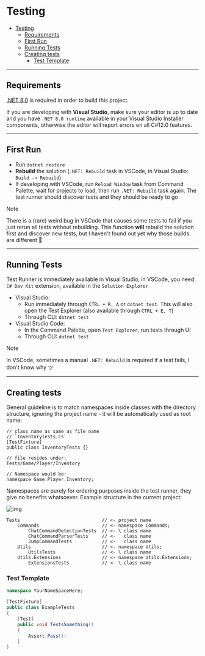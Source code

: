 # Testing

-   [Testing](#testing)
    -   [Requirements](#requirements)
    -   [First Run](#first-run)
    -   [Running Tests](#running-tests)
    -   [Creating tests](#creating-tests)
        -   [Test Template](#test-template)

---

## Requirements

[.NET 8.0](https://dotnet.microsoft.com/en-us/download/dotnet/8.0) is required in order to build this project.

If you are developing with **Visual Studio**, make sure your editor is up to date and you have `.NET 8.0 runtime` available in your Visual Studio Installer components, otherwise the editor will report errors on all C#12.0 features.

---

## First Run

-   Run `dotnet restore`
-   **Rebuild** the solution (`.NET: Rebuild` task in VSCode, in Visual Studio: `Build -> Rebuild`)
-   If developing with VSCode, run `Reload Window` task from Command Palette, wait for projects to load, then run `.NET: Rebuild` task again. The test runner should discover tests and they should be ready to go

> [!note]
> There is a (rare) weird bug in VSCode that causes some tests to fail if you just rerun all tests without rebuilding. This function **will** rebuild the solution first and discover new tests, but I haven't found out yet why those builds are different :eyes:

---

## Running Tests

Test Runner is immediately available in Visual Studio, in VSCode, you need `C# Dev Kit` extension, available in the `Solution Explorer`

-   Visual Studio:
    -   Run immediately through `CTRL + R, A` or `dotnet test`. This will also open the Test Explorer (also available through `CTRL + E, T`)
    -   Through CLI: `dotnet test`
-   Visual Studio Code:
    -   In the Command Palette, open `Test Explorer`, run tests through UI
    -   Through CLI: `dotnet test`

> [!note]
> In VSCode, sometimes a manual `.NET: Rebuild` is required if a test fails, I don't know why ツ

---

## Creating tests

General guideline is to match namespaces inside classes with the directory structure, ignoring the project name - it will be automatically used as root name:

```plaintext
// class name as same as file name
// `InventoryTests.cs`
[TestFixture]
public class InventoryTests {}

// file resides under:
Tests/Game/Player/Inventory

// Namespace would be:
namespace Game.Player.Inventory;
```

Namespaces are purely for ordering purposes inside the test runner, they give no benefits whatsoever. Example structure in the current project:

![img](https://github.com/DarkStoorM/JumpRoyale/assets/7021295/1ecc4540-37cf-4c02-b0bb-e9811b409685)

```plaintext
Tests                              // <- project name
    Commands                       // <- namespace Commands;
        ChatCommandDetectionTests  // <- \ class name
        ChatCommandParserTests     // <-   class name
        JumpCommandTests           // <-   class name
    Utils                          // <- namespace Utils;
        UtilsTests                 // <- \ class name
    Utils.Extensions               // <- namespace Utils.Extensions;
        ExtensionsTests            // <- \ class name
```

### Test Template

```csharp
namespace YourNameSpaceHere;

[TestFixture]
public class ExampleTests
{
    [Test]
    public void TestsSomething()
    {
        Assert.Pass();
    }
}
```
